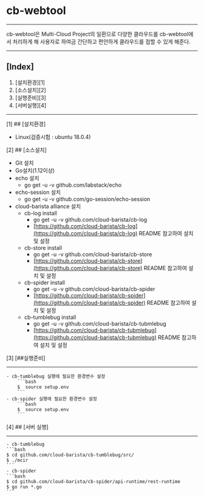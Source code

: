 cb-webtool
==========
***
cb-webtool은 Multi-Cloud Project의 일환으로 다양한 클라우드를 cb-webtool에서 처리하게 해 사용자로 하여금 간단하고 편안하게 클라우드를 접할 수 있게 해준다.
***
## [Index]
1. [설치환경][1]
2. [소스설치][2]
3. [실행준비][3]
4. [서버실행][4]
***
[1] ## [설치환경]
 - Linux(검증시험 : ubuntu 18.0.4)

[2] ## [소스설치]
 - Git 설치
 - Go설치(1.12이상)
 - echo 설치
    - go get -u -v github.com/labstack/echo
 - echo-session 설치
    - go get -u -v github.com/go-session/echo-session
 - cloud-barista alliance 설치
    - cb-log install
        - go get -u -v github.com/cloud-barista/cb-log
        - [https://github.com/cloud-barista/cb-log](https://github.com/cloud-barista/cb-log) README 참고하여 설치 및 설정
    - cb-store install
        - go get -u -v github.com/cloud-barista/cb-store
        - [https://github.com/cloud-barista/cb-store](https://github.com/cloud-barista/cb-store) README 참고하여 설치 및 설정
    - cb-spider install
        - go get -u -v github.com/cloud-barista/cb-spider
        - [https://github.com/cloud-barista/cb-spider](https://github.com/cloud-barista/cb-spider) README 참고하여 설치 및 설정
    - cb-tumblebug install
        - go get -u -v github.com/cloud-barista/cb-tubmlebug
        - [https://github.com/cloud-barista/cb-tubmlebug](https://github.com/cloud-barista/cb-tubmlebug) README 참고하여 설치 및 설정

[3] [##실행준비]
***
    - cb-tumblebug 실행에 필요한 환경변수 설정
        ```bash
        $  source setup.env
        ```
    - cb-spider 실행에 필요한 환경변수 설정
        ```bash
        $  source setup.env
        ```
[4] ## [서버 실행]
***
    - cb-tumblebug
    ```bash
    $ cd github.com/cloud-barista/cb-tumblebug/src/
    $ ./mcir
    ```
    - cb-spider
    ```bash
    $ cd github.com/cloud-barista/cb-spider/api-runtime/rest-runtime
    $ go run *.go
    ```
